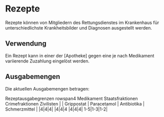 # Rezepte
Rezepte können von Mitgliedern des Rettungsdienstes im Krankenhaus für unterschiedlichste Krankheitsbilder und Diagnosen ausgestellt werden.

## Verwendung 
Ein Rezept kann in einer der [Apotheke] gegen eine je nach Medikament variierende Zuzahlung eingelöst werden.

## Ausgabemengen
Die aktuellen Ausgabemengen betragen:

Rezeptausgabegrenzen rowspan4
Medikament Staatsfraktionen Crimefraktionen Zivilisten |
| Grippostat | Paracetamol | Antibiotika | Schmerzmittel |
|4|4|4|
|4|4|4
|4|4|4|
1-5|1-3|1-2|
